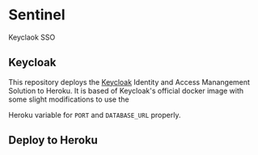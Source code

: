 # Sentinel
Keyclaok SSO

## Keycloak

This repository deploys the [Keycloak](https://www.keycloak.org) Identity and Access Manangement Solution 
to Heroku.  It is based of Keycloak's official docker image with some slight modifications to use the

Heroku variable for `PORT` and `DATABASE_URL` properly.

## Deploy to Heroku






